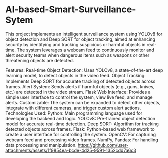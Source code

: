# AI-based-Smart-Surveillance-Sytem
This project implements an intelligent surveillance system using YOLOv8 for object detection and Deep SORT for object tracking, aimed at enhancing security by identifying and tracking suspicious or harmful objects in real-time. The system leverages a webcam feed to continuously monitor and alert security teams when dangerous items such as weapons or other threatening objects are detected.

Features:
Real-time Object Detection: Uses YOLOv8, a state-of-the-art deep learning model, to detect objects in the video feed.
Object Tracking: Implements Deep SORT for accurate tracking of detected objects across frames.
Alert System: Sends alerts if harmful objects (e.g., guns, knives, etc.) are detected in the video stream.
Flask Web Interface: Provides a simple user interface to control the system, view live feed, and manage alerts.
Customizable: The system can be expanded to detect other objects, integrate with different cameras, and trigger custom alert actions.
Technologies Used:
Python: Main programming language used for developing the backend and logic.
YOLOv8: Pre-trained object detection model for accurate real-time detection.
Deep SORT: Algorithm for tracking detected objects across frames.
Flask: Python-based web framework to create a user interface for controlling the system.
OpenCV: For capturing webcam feed and processing video frames.
NumPy, Pandas: For handling data processing and manipulation.
https://github.com/user-attachments/assets/1f9854ea-bcde-4d25-9591-1352cdd7a6c3
